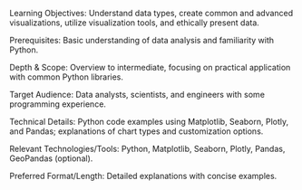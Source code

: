 Learning Objectives: Understand data types, create common and advanced visualizations, utilize visualization tools, and ethically present data.

Prerequisites: Basic understanding of data analysis and familiarity with Python.

Depth & Scope: Overview to intermediate, focusing on practical application with common Python libraries.

Target Audience: Data analysts, scientists, and engineers with some programming experience.

Technical Details: Python code examples using Matplotlib, Seaborn, Plotly, and Pandas; explanations of chart types and customization options.

Relevant Technologies/Tools: Python, Matplotlib, Seaborn, Plotly, Pandas, GeoPandas (optional).

Preferred Format/Length: Detailed explanations with concise examples.

